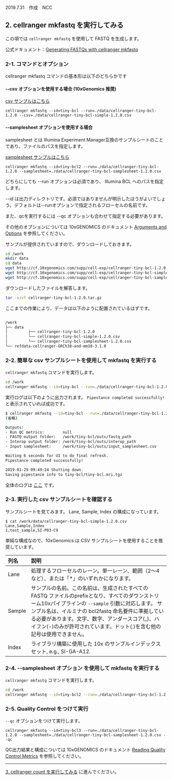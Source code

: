 2019.7.31　作成　NCC

## 2. cellranger mkfastq を実行してみる

この項では `cellranger mkfastq` を使用して FASTQ を生成します。

公式ドキュメント：[Generating FASTQs with cellranger mkfastq](https://support.10xgenomics.com/single-cell-gene-expression/software/pipelines/latest/using/mkfastq)

### 2-1. コマンドとオプション

cellranger mkfastq コマンドの基本形は以下のどちらかです

#### --csv オプションを使用する場合 (10xGenomics 推奨)

[csv サンプルはこちら](../data/cellranger-tiny-bcl-simple-1.2.0.csv)

```
cellranger mkfastq --id=tiny-bcl --run=./data/cellranger-tiny-bcl-1.2.0 --csv=./data/cellranger-tiny-bcl-simple-1.2.0.csv
```

#### --samplesheet オプションを使用する場合

samplesheet とは Illumina Experiment Manager互換のサンプルシートのことであり、ファイルのパスを指定します。

[samplesheet サンプルはこちら](../data/cellranger-tiny-bcl-samplesheet-1.2.0.csv)

```
cellranger mkfastq --id=tiny-bcl2 --run=./data/cellranger-tiny-bcl-1.2.0 --samplesheet=./data/cellranger-tiny-bcl-samplesheet-1.2.0.csv
```

どちらにしても --run オプションは必須であり、 Illumina BCL へのパスを指定します。

--id は出力ディレクトリです。必須ではありませんが明示したほうがよいでしょう。デフォルトは--runオプションで指定されるフローセルの名前です。

また、qcを実行するには --qc オプションも合わせて指定する必要があります。

その他のオプションについては 10xGENOMICS のドキュメント [Arguments and Options](https://support.10xgenomics.com/single-cell-gene-expression/software/pipelines/latest/using/mkfastq#arguments_options) を参照してください。

サンプルが提供されていますので、ダウンロードしておきます。

```Bash
cd /work
mkdir data
cd data
wget http://cf.10xgenomics.com/supp/cell-exp/cellranger-tiny-bcl-1.2.0.tar.gz
wget http://cf.10xgenomics.com/supp/cell-exp/cellranger-tiny-bcl-simple-1.2.0.csv
wget http://cf.10xgenomics.com/supp/cell-exp/cellranger-tiny-bcl-samplesheet-1.2.0.csv
```

ダウンロードしたファイルを解答します。

```Bash
tar -xzvf cellranger-tiny-bcl-1.2.0.tar.gz
```

ここまでの作業により、データは以下のように配置されているはずです。

```Bash

/work
├── data
│         ├── cellranger-tiny-bcl-1.2.0
│         └── cellranger-tiny-bcl-simple-1.2.0.csv
│         └── cellranger-tiny-bcl-samplesheet-1.2.0.csv
└── refdata-cellranger-GRCh38-and-mm10-3.1.0
```

### 2-2. 簡単な csv サンプルシートを使用して mkfastq を実行する

`cellranger mkfastq` コマンドを実行します。

```Bash
cd /work
cellranger mkfastq --id=tiny-bcl --run=./data/cellranger-tiny-bcl-1.2.0 --csv=./data/cellranger-tiny-bcl-simple-1.2.0.csv
```

実行ログは以下のように出力されます。 `Pipestance completed successfully!` と表示されていれば成功です。

```Bash
$ cellranger mkfastq --id=tiny-bcl --run=./data/cellranger-tiny-bcl-1.2.0 --csv=./data/cellranger-tiny-bcl-simple-1.2.0.csv
(省略)

Outputs:
- Run QC metrics:        null
- FASTQ output folder:   /work/tiny-bcl/outs/fastq_path
- Interop output folder: /work/tiny-bcl/outs/interop_path
- Input samplesheet:     /work/tiny-bcl/outs/input_samplesheet.csv

Waiting 6 seconds for UI to do final refresh.
Pipestance completed successfully!

2019-01-29 09:49:24 Shutting down.
Saving pipestance info to tiny-bcl/tiny-bcl.mri.tgz
```

全体のログは [ここ](../data/cellranger_mkfastq_tiny-bcl.log) です。

### 2-3. 実行した csv サンプルシートを確認する

サンプルシートを見てみます。
Lane, Sample, Index の構成になっています。

```
$ cat /work/data/cellranger-tiny-bcl-simple-1.2.0.csv
Lane,Sample,Index
1,test_sample,SI-P03-C9
```

単純な構成なので、10xGenomics は CSV サンプルシートを使用することを推奨しています。

| 列名  | 説明 |
|:------|:-----|
|Lane   | 処理するフローセルのレーン。単一レーン、範囲（2〜4など）、または「*」のいずれかになります。 |
|Sample | サンプルの名前。この名前は、生成されたすべての FASTQ ファイルのprefixとなり、すべてのダウンストリーム10xパイプラインの `--sample` 引数に対応します。 サンプル名は、イルミナの bcl2fastq 命名要件に準拠している必要があります。文字、数字、アンダースコア(_)、ハイフン(-)のみが許可されています。ドット(.)を含む他の記号は使用できません。 |
|Index  | ライブラリ構築に使用した 10x のサンプルインデックスセット, e.g., SI-GA-A12. |

### 2-4. --samplesheet オプション を使用して mkfastq を実行する

`cellranger mkfastq` コマンドを実行します。

```Bash
cd /work
cellranger mkfastq --id=tiny-bcl2 --run=./data/cellranger-tiny-bcl-1.2.0 --samplesheet=./data/cellranger-tiny-bcl-samplesheet-1.2.0.csv
```

### 2-5. Quality Control をつけて実行

`--qc` オプションをつけて実行します。

```
cellranger mkfastq --id=tiny-bcl3 --run=./data/cellranger-tiny-bcl-1.2.0 --samplesheet=./data/cellranger-tiny-bcl-samplesheet-1.2.0.csv --qc
```

QC出力結果と構成については 10xGENOMICS のドキュメント [Reading Quality Control Metrics](https://support.10xgenomics.com/single-cell-gene-expression/software/pipelines/latest/using/mkfastq#qc_metrics) を参照してください。

---

[3. cellranger count を実行してみる](./03_count.html) に進んでください。
